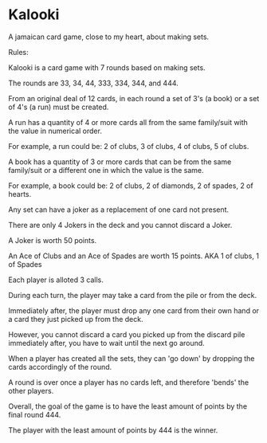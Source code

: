 # Kalooki
A jamaican card game, close to my heart, about making sets.

Rules:

Kalooki is a card game with 7 rounds based on making sets.

The rounds are 33, 34, 44, 333, 334, 344, and 444.

From an original deal of 12 cards, in each round a set of 3's (a book) or a set of 4's (a run) must be created.

A run has a quantity of 4 or more cards all from the same family/suit with the value in numerical order.

For example, a run could be: 2 of clubs, 3 of clubs, 4 of clubs, 5 of clubs.

A book has a quantity of 3 or more cards that can be from the same family/suit or a different one in which the value is the same.

For example, a book could be: 2 of clubs, 2 of diamonds, 2 of spades, 2 of hearts.

Any set can have a joker as a replacement of one card not present.

There are only 4 Jokers in the deck and you cannot discard a Joker.

A Joker is worth 50 points.

An Ace of Clubs and an Ace of Spades are worth 15 points. AKA 1 of clubs, 1 of Spades

Each player is alloted 3 calls.

During each turn, the player may take a card from the pile or from the deck.

Immediately after, the player must drop any one card from their own hand or a card they just picked up from the deck.

However, you cannot discard a card you picked up from the discard pile immediately after, you have to wait until the next go around.

When a player has created all the sets, they can 'go down' by dropping the cards accordingly of the round.

A round is over once a player has no cards left, and therefore 'bends' the other players.

Overall, the goal of the game is to have the least amount of points by the final round 444.

The player with the least amount of points by 444 is the winner.
